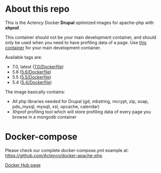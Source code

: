 # About this repo

This is the Actency Docker **Drupal** optimized images for apache-php with **xhprof**.

This container should not be your main development container, and should only be used when you need to have profiling data of a page.
Use [this container](https://github.com/Actency/docker-apache-php) for your main development container.

Available tags are:
- 7.0, latest ([7.0/Dockerfile](https://github.com/Actency/docker-apache-php-xhprof/tree/master/7.0/Dockerfile))
- 5.6 ([5.6/Dockerfile](https://github.com/Actency/docker-apache-php-xhprof/tree/master/5.6/Dockerfile))
- 5.5 ([5.5/Dockerfile](https://github.com/Actency/docker-apache-php-xhprof/tree/master/5.5/Dockerfile))
- 5.4 ([5.4/Dockerfile](https://github.com/Actency/docker-apache-php-xhprof/tree/master/5.4/Dockerfile))

The image basically contains:

- All php libraries needed for Drupal (gd, mbstring, mcrypt, zip, soap, pdo_mysql, mysqli, xsl, opcache, calendar)
- Xhprof profiling tool which will store profiling data of every page you browse in a mongodb container

# Docker-compose

Please check our complete docker-compose.yml example at: https://github.com/Actency/docker-apache-php

[Docker Hub page](https://hub.docker.com/r/actency/docker-apache-php-xhprof/)
